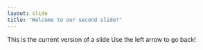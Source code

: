 ```yaml
---
layout: slide
title: "Welcome to our second slide!"
---
```

This is the current version of a slide
Use the left arrow to go back!
